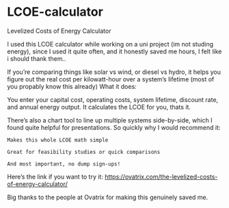 # LCOE-calculator
Levelized Costs of Energy Calculator

I used this LCOE calculator while working on a uni project (im not studing energy), since I used it quite often, and it honestly saved me hours, I felt like i should thank them..

If you’re comparing things like solar vs wind, or diesel vs hydro, it helps you figure out the real cost per kilowatt-hour over a system’s lifetime (most of you propably know this already)
What it does:

You enter your capital cost, operating costs, system lifetime, discount rate, and annual energy output. It calculates the LCOE for you, thats it.

There’s also a chart tool to line up multiple systems side-by-side, which I found quite helpful for presentations.
So quickly why I would recommend it:

    Makes this whole LCOE math simple

    Great for feasibility studies or quick comparisons

    And most important, no dump sign-ups!

Here’s the link if you want to try it:
https://ovatrix.com/the-levelized-costs-of-energy-calculator/

Big thanks to the people at Ovatrix for making this genuinely saved me.

